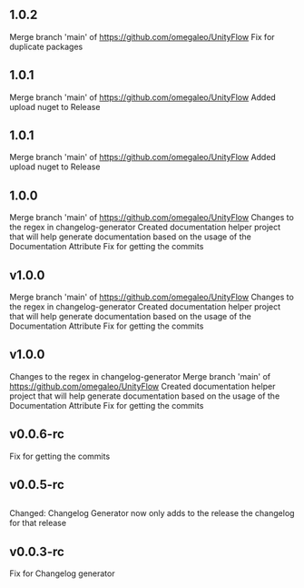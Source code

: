## 1.0.2
Merge branch 'main' of https://github.com/omegaleo/UnityFlow
Fix for duplicate packages

## 1.0.1
Merge branch 'main' of https://github.com/omegaleo/UnityFlow
Added upload nuget to Release

## 1.0.1
Merge branch 'main' of https://github.com/omegaleo/UnityFlow
Added upload nuget to Release

## 1.0.0
Merge branch 'main' of https://github.com/omegaleo/UnityFlow
Changes to the regex in changelog-generator
Created documentation helper project that will help generate documentation based on the usage of the Documentation Attribute
Fix for getting the commits

## v1.0.0
Merge branch 'main' of https://github.com/omegaleo/UnityFlow
Changes to the regex in changelog-generator
Created documentation helper project that will help generate documentation based on the usage of the Documentation Attribute
Fix for getting the commits

## v1.0.0
Changes to the regex in changelog-generator
Merge branch 'main' of https://github.com/omegaleo/UnityFlow
Created documentation helper project that will help generate documentation based on the usage of the Documentation Attribute
Fix for getting the commits

## v0.0.6-rc
Fix for getting the commits

## v0.0.5-rc

## 
Changed: Changelog Generator now only adds to the release the changelog for that release

## v0.0.3-rc
Fix for Changelog generator
